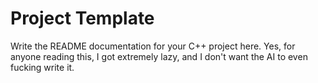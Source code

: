 # Project Template
Write the README documentation for your C++ project here. Yes, for anyone reading
this, I got extremely lazy, and I don't want the AI to even fucking write it.